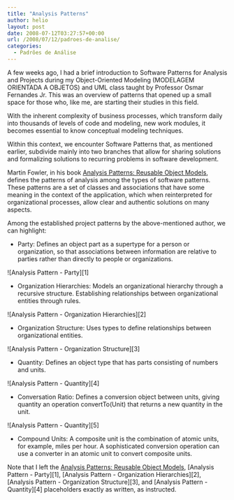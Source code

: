 ```yaml
---
title: "Analysis Patterns"
author: helio
layout: post
date: 2008-07-12T03:27:57+00:00
url: /2008/07/12/padroes-de-analise/
categories:
  - Padrões de Análise
---
```


A few weeks ago, I had a brief introduction to Software Patterns for Analysis and Projects during my Object-Oriented Modeling (MODELAGEM ORIENTADA A OBJETOS) and UML class taught by Professor Osmar Fernandes Jr. This was an overview of patterns that opened up a small space for those who, like me, are starting their studies in this field.

With the inherent complexity of business processes, which transform daily into thousands of levels of code and modeling, new work modules, it becomes essential to know conceptual modeling techniques.

Within this context, we encounter Software Patterns that, as mentioned earlier, subdivide mainly into two branches that allow for sharing solutions and formalizing solutions to recurring problems in software development.

Martin Fowler, in his book <a href="http://www.amazon.com/Analysis-Patterns-Reusable-Addison-Wesley-Technology/dp/0201895420" title="Analysis Patterns: Reusable Object Models" target="_blank">Analysis Patterns: Reusable Object Models</a>, defines the patterns of analysis among the types of software patterns. These patterns are a set of classes and associations that have some meaning in the context of the application, which when reinterpreted for organizational processes, allow clear and authentic solutions on many aspects.

Among the established project patterns by the above-mentioned author, we can highlight:

- Party: Defines an object part as a supertype for a person or organization, so that associations between information are relative to parties rather than directly to people or organizations.

![Analysis Pattern - Party][1]

- Organization Hierarchies: Models an organizational hierarchy through a recursive structure. Establishing relationships between organizational entities through rules.

![Analysis Pattern - Organization Hierarchies][2]

- Organization Structure: Uses types to define relationships between organizational entities.

![Analysis Pattern - Organization Structure][3]

- Quantity: Defines an object type that has parts consisting of numbers and units.

![Analysis Pattern - Quantity][4]

- Conversation Ratio: Defines a conversion object between units, giving quantity an operation convertTo(Unit) that returns a new quantity in the unit.

![Analysis Pattern - Quantity][5]

- Compound Units: A composite unit is the combination of atomic units, for example, miles per hour. A sophisticated conversion operation can use a converter in an atomic unit to convert composite units.

Note that I left the <a href="http://www.amazon.com/Analysis-Patterns-Reusable-Addison-Wesley-Technology/dp/0201895420" title="Analysis Patterns: Reusable Object Models" target="_blank">Analysis Patterns: Reusable Object Models</a>, [Analysis Pattern - Party][1], [Analysis Pattern - Organization Hierarchies][2], [Analysis Pattern - Organization Structure][3], and [Analysis Pattern - Quantity][4] placeholders exactly as written, as instructed.
